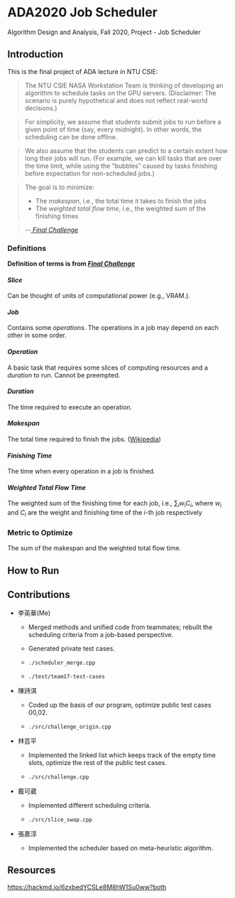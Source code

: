 # ADA2020 Job Scheduler
Algorithm Design and Analysis, Fall 2020, Project - Job Scheduler

## Introduction
This is the final project of ADA lecture in NTU CSIE:

>The NTU CSIE NASA Workstation Team is thinking of developing an algorithm to schedule tasks on the GPU servers.
(Disclaimer: The scenario is purely hypothetical and does not reflect real-world decisions.)

>For simplicity, we assume that students submit jobs to run before a given point of time (say, every midnight).
In other words, the scheduling can be done offline.

>We also assume that the students can predict to a certain extent how long their jobs will run.
(For example, we can kill tasks that are over the time limit, while using the “bubbles” caused by tasks finishing before expectation for non-scheduled jobs.)

>The goal is to minimize:
>- The *makespan*, i.e., the total time it takes to finish the jobs
>- The *weighted total flow time*, i.e., the weighted sum of the finishing times

>--<cite>[ Final Challenge][1]</cite>

[1]: https://hackmd.io/6zxbedYCSLe8M8hW1Su0ww

### Definitions
**Definition of terms is from <cite>[ Final Challenge][1]</cite>**

[1]: https://hackmd.io/6zxbedYCSLe8M8hW1Su0ww**

#### *Slice*
Can be thought of units of computational power (e.g., VRAM.).

#### *Job*
Contains some *operations*. The operations in a job may depend on each other in some order.

#### *Operation*
A basic task that requires some slices of computing resources and a *duration* to run. Cannot be preempted.

#### *Duration*
The time required to execute an operation.

#### *Makespan*
The total time required to finish the jobs. ([Wikipedia](https://en.wikipedia.org/wiki/Makespan))

#### *Finishing Time*
The time when every operation in a job is finished.

#### *Weighted Total Flow Time*
The weighted sum of the finishing time for each job, i.e., $\sum_i w_i C_i$, where $w_i$ and $C_i$ are the weight and finishing time of the $i$-th job respectively

### Metric to Optimize
The sum of the makespan and the weighted total flow time.

## How to Run

## Contributions
- 李英華(Me)
  
  - Merged methods and unified code from teammates; rebuilt the scheduling criteria from a job-based perspective.
  
  - Generated private test cases.
  
  - `./scheduler_merge.cpp`
  
  - `./test/team17-test-cases`

- 陳詩淇
  
  - Coded up the basis of our program, optimize public test cases 00,02.
  
  - `./src/challenge_origin.cpp`

- 林芸平
  
  - Implemented the linked list which keeps track of the empty time slots, optimize the rest of the public test cases.
  
  - `./src/challenge.cpp`

- 戴可葳
  
  - Implemented different scheduling criteria.
  
  - `./src/slice_swap.cpp`

- 張嘉淳

  - Implemented the scheduler based on meta-heuristic algorithm.

## Resources
https://hackmd.io/6zxbedYCSLe8M8hW1Su0ww?both
